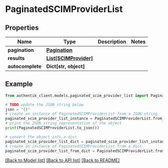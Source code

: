 # PaginatedSCIMProviderList


## Properties

Name | Type | Description | Notes
------------ | ------------- | ------------- | -------------
**pagination** | [**Pagination**](Pagination.md) |  | 
**results** | [**List[SCIMProvider]**](SCIMProvider.md) |  | 
**autocomplete** | **Dict[str, object]** |  | 

## Example

```python
from authentik_client.models.paginated_scim_provider_list import PaginatedSCIMProviderList

# TODO update the JSON string below
json = "{}"
# create an instance of PaginatedSCIMProviderList from a JSON string
paginated_scim_provider_list_instance = PaginatedSCIMProviderList.from_json(json)
# print the JSON string representation of the object
print(PaginatedSCIMProviderList.to_json())

# convert the object into a dict
paginated_scim_provider_list_dict = paginated_scim_provider_list_instance.to_dict()
# create an instance of PaginatedSCIMProviderList from a dict
paginated_scim_provider_list_from_dict = PaginatedSCIMProviderList.from_dict(paginated_scim_provider_list_dict)
```
[[Back to Model list]](../README.md#documentation-for-models) [[Back to API list]](../README.md#documentation-for-api-endpoints) [[Back to README]](../README.md)


